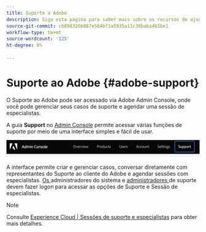 ```yaml
---
title: Suporte a Adobe
description: Siga esta página para saber mais sobre os recursos de ajuda onboard e o suporte ao Adobe.
source-git-commit: c6898326b887e564bf1a5935a11c36baba4b1be1
workflow-type: tm+mt
source-wordcount: '125'
ht-degree: 0%

---
```



# Suporte ao Adobe {#adobe-support}

O Suporte ao Adobe pode ser acessado via Adobe Admin Console, onde você pode gerenciar seus casos de suporte e agendar uma sessão de especialistas.

A guia **Support** no [Admin Console](https://adminconsole.adobe.com/) permite acessar várias funções de suporte por meio de uma interface simples e fácil de usar.

![imagem](/help/onboarding/learn-concepts/assets/support-menu.png)

A interface permite criar e gerenciar casos, conversar diretamente com representantes do Suporte ao cliente do Adobe e agendar sessões com especialistas. [Os ](https://helpx.adobe.com/enterprise/using/admin-roles.ug.html) administradores do sistema e  [administradores ](https://helpx.adobe.com/enterprise/using/admin-roles.ug.html) de suporte devem fazer logon para acessar as opções de Suporte e Sessão de especialistas.

>[!NOTE]
> Consulte [Experience Cloud | Sessões de suporte e especialistas](https://helpx.adobe.com/enterprise/admin-guide.html/enterprise/using/support-for-experience-cloud.ug.html) para obter mais detalhes.